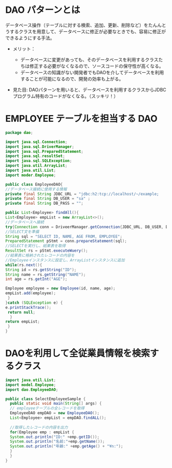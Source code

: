 # DAO パターンとは
 データベース操作（テーブルに対する検索、追加、更新、削除など）をたんんとうするクラスを用意して、データベースに修正が必要なときでも、容易に修正ができるようにする手法。
 
 - メリット：
   - データベースに変更があっても、そのデータベースを利用するクラスたちは修正する必要がなくなるので、ソースコードの保守性が高くなる。
   - データベースの知識がない開発者でもDAOを介してデータベースを利用することが可能になるので、開発の効率も上がる。
 
 - 見た目: DAOパターンを用いると、データベースを利用するクラスからJDBCプログラム特有のコードがなくなる。（スッキリ！）
 # EMPLOYEE テーブルを担当する DAO
 
 ```Java
 package dao;
 
 import java.sql.Connection;
 import java.sql.DriverManager;
 import java.sql.PreparedStatement;
 import java.sql.resultSet;
 import java.sql.SQLException;
 import java.util.ArrayList;
 import java.util.List;
 import moder.Employee;
 
 public class EmployeeDAO{
 //データベース接続に使用する情報
 private final String JDBC_URL = "jdbc:h2:tcp://localhost/~/example;
 private final String DB_USER = "sa" ;
 private final String DB_PASS = "";
 
 public List<Employee> findAll(){
 List<Employee> empList = new ArrayList<>();
 //データベースへ接続
 try{Connection conn = DriveerManager.getConnection{JDBC_URL, DB_USER, DB_PASS)){
 //SELECT文を準備
 String sql = "SELECT ID, NAME, AGE FROM, EMPLOYEE";
 PreparedStatement pStmt = conn.prepareStatement(sql);
 //SELECTを実行し、結果表を取得
 ResultSet rs = pStmt.executeWuery();
 //結果表に格納されたレコードの内容を
 //Employeeインスタンスに設定し、ArrayListインスタンスに追加
 while(rs.next(){
 String id = rs.getString("ID");
 String name = rs.getString("NAME");
 int age = rs.getInt("AGE");
 
 Employee employee = new Employee(id, name, age);
 empList.add(employee);
  }
 }catch (SQLException e) {
 e.printStackTrace();
  return null;
   }
 return empList;
  }
 } 
 ```
 # DAOを利用して全従業員情報を検索するクラス
 ```Java
 import java.util.List;
 import model.Employee;
 import dao.EmployeeDAO;
 
 public class SelectEmployeeSample {
   public static void main(String[] args) {
   // employeeテーブルの全レコードを取得
   EmployeeDAO empDAO = new EmployeeDAO();
   List<Employee> empList = empDAO.findALL();
   
   //取得したレコードの内容を出力
   for(Employee emp : empList {
   System.out.println("ID:" +emp.getID());
   System.out.println("名前:"+emp.getName());
   System.out.println("年齢:" +emp.getAge() + "¥n:");
   }
   }
}
```
 ```
